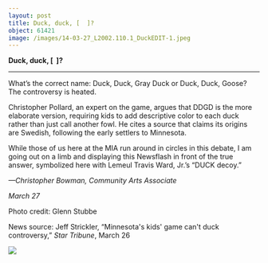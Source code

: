 ```yaml
---
layout: post
title: Duck, duck, [  ]?
object: 61421
image: /images/14-03-27_L2002.110.1_DuckEDIT-1.jpeg
---
```

**Duck, duck, [  ]?**

****

What’s the correct name: Duck, Duck, Gray Duck or Duck, Duck, Goose? The controversy is heated.

Christopher Pollard, an expert on the game, argues that DDGD is the more elaborate version, requiring kids to add descriptive color to each duck rather than just call another fowl. He cites a source that claims its origins are Swedish, following the early settlers to Minnesota. 

While those of us here at the MIA run around in circles in this debate, I am going out on a limb and displaying this Newsflash in front of the true answer, symbolized here with Lemeul Travis Ward, Jr.’s “DUCK decoy.”

*—Christopher Bowman, Community Arts Associate*

*March 27*

Photo credit: Glenn Stubbe

News source: Jeff Strickler, “Minnesota's kids' game can't duck controversy,” *Star Tribune*, March 26

![]({{siteurl.base}}/images/14-03-27_L2002.110.1_DuckEDIT-1.jpeg)
